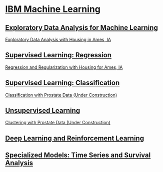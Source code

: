 # [IBM Machine Learning](https://www.coursera.org/professional-certificates/ibm-machine-learning)

## [Exploratory Data Analysis for Machine Learning](https://www.coursera.org/learn/ibm-exploratory-data-analysis-for-machine-learning)

[Exploratory Data Analysis with Housing in Ames, IA](https://humanrickshaw.github.io/IBM_Machine_Learning/EDA%20Project.html)

## [Supervised Learning: Regression](https://www.coursera.org/learn/supervised-learning-regression)

[Regression and Regularization with Housing for Ames, IA](https://humanrickshaw.github.io/IBM_Machine_Learning/Regression%20Project.html)

## [Supervised Learning: Classification](https://www.coursera.org/learn/supervised-learning-classification)

[Classification with Prostate Data (Under Construction)](https://humanrickshaw.github.io/IBM_Machine_Learning/Classification%20Report.html)

## [Unsupervised Learning](https://www.coursera.org/learn/ibm-unsupervised-learning)

[Clustering with Prostate Data (Under Construction)](https://humanrickshaw.github.io/IBM_Machine_Learning/Clustering%20Report.html)

## [Deep Learning and Reinforcement Learning](https://www.coursera.org/learn/deep-learning-reinforcement-learning)

## [Specialized Models: Time Series and Survival Analysis](https://www.coursera.org/learn/time-series-survival-analysis)
